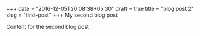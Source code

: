 +++
date = "2016-12-05T20:08:38+05:30"
draft = true
title = "blog post 2"
slug = "first-post"
+++
My second blog post


<!--more-->
Content for the second blog post
